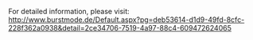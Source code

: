 For detailed information, please visit:
http://www.burstmode.de/Default.aspx?pg=deb53614-d1d9-49fd-8cfc-228f362a0938&detail=2ce34706-7519-4a97-88c4-609472624065
